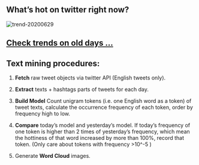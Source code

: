 ## What’s hot on twitter right now?

![trend-20200629][wordcloud]

[wordcloud]: https://raw.githubusercontent.com/xdqc/tweet-trend-everyday/master/word-cloud/trend-20200629.png?token=AF5V4P7ADR6KQBZ4CEDTNIK6AXRMU "trend-20200629"

## [Check trends on old days ...](https://github.com/xdqc/tweet-trend-everyday/tree/master/word-cloud)

## Text mining procedures:

1. **Fetch** raw tweet objects via twitter API (English tweets only).

2. **Extract** texts + hashtags parts of tweets for each day.

3. **Build Model** Count unigram tokens (i.e. one English word as a token) of tweet texts, calculate the occurrence frequency of each token, order by frequency high to low.

4. **Compare** today’s model and yesterday’s model. If today’s frequency of one token is higher than 2 times of yesterday’s frequency, which mean the hottiness of that word increased by more than 100%, record that token. (Only care about tokens with frequency >10^-5 )

5. Generate **Word Cloud** images.
